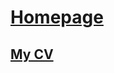 # [Homepage](https://valeriameuf.github.io/rsschool-cv/)

## [My CV](https://Valeriameuf.github.io/rsschool-cv/cv)
